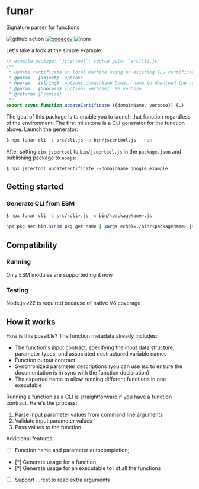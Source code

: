 # funar

Signature parser for functions

![github action](https://github.com/apla/funar/actions/workflows/node.js.yml/badge.svg)
[![codecov](https://codecov.io/github/apla/funar/graph/badge.svg?token=SB2023EEU8)](https://codecov.io/github/apla/funar)
![npm](https://img.shields.io/npm/v/funar)

Let's take a look at the simple example:

```javascript
// example package: `jscertооl`; source path: `src/cli.js`
/**
 * Update certificate on local machine using an existing TLS certificate
 * @param   {Object}  options
 * @param   {string}  options.domainName Domain name to download the certificate for
 * @param   {boolean} [options.verbose]  Be verbose
 * @returns {Promise}
 */
export async function updateCertificate ({domainName, verbose}) {…}
```

The goal of this package is to enable you to launch that function
regardless of the environment. The first milestone is a CLI generator
for the function above. Launch the generator:

```bash
$ npx funar cli -i src/cli.js -o bin/jscertооl.js --npx
```

After setting `bin.jscertооl` to `bin/jscertооl.js` in the `package.json`
and publishing package to `npmjs`:

```
$ npx jscertооl updateCertificate --domainName google.example
```

## Getting started

### Generate CLI from ESM

```bash
$ npx funar cli -i src/<cli>.js -o bin/<packageName>.js
```

```bash
npm pkg set bin.$(npm pkg get name | xargs echo)=./bin/<packageName>.js
```

## Compatibility

### Running

Only ESM modules are supported right now

### Testing

Node.js v22 is required because of native V8 coverage

## How it works

How is this possible? The function metadata already includes:

 * The function's input contract, specifying the input data structure,
 parameter types, and associated destructured variable names
 * Function output contract
 * Synchronized parameter descriptions (you can use tsc to ensure
 the documentation is in sync with the function declaration)
 * The exported name to allow running different functions in one executable

Running a function as a CLI is straightforward if you have a function contract.
Here's the process:

 1. Parse input parameter values from command line arguments
 2. Validate input parameter values
 3. Pass values to the function

Additional features:

 * [ ] Function name and parameter autocompletion;
 * [*] Generate usage for a function
 * [*] Generate usage for an executable to list all the functions
 * [ ] Support …rest to read extra arguments


